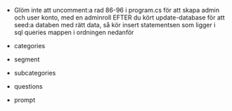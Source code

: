 - Glöm inte att uncomment:a rad 86-96 i program.cs för att skapa admin och user konto, med en adminroll EFTER du kört update-database
för att seed:a databen med rätt data, så kör insert statementsen som ligger i sql queries mappen i ordningen nedanför

- categories
- segment
- subcategories
- questions
- prompt
